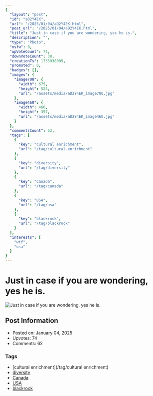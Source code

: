 ```yaml
---
{
  "layout": "post",
  "id": "aD2Y4EK",
  "url": "/2025/01/04/aD2Y4EK.html",
  "post_url": "/2025/01/04/aD2Y4EK.html",
  "title": "Just in case if you are wondering, yes he is.",
  "description": "",
  "type": "Photo",
  "nsfw": 0,
  "upVoteCount": 74,
  "downVoteCount": 38,
  "creationTs": 1735938005,
  "promoted": 0,
  "badges": [],
  "images": {
    "image700": {
      "width": 675,
      "height": 524,
      "url": "/assets/media/aD2Y4EK_image700.jpg"
    },
    "image460": {
      "width": 460,
      "height": 357,
      "url": "/assets/media/aD2Y4EK_image460.jpg"
    }
  },
  "commentsCount": 62,
  "tags": [
    {
      "key": "cultural enrichment",
      "url": "/tag/cultural-enrichment"
    },
    {
      "key": "diversity",
      "url": "/tag/diversity"
    },
    {
      "key": "Canada",
      "url": "/tag/canada"
    },
    {
      "key": "USA",
      "url": "/tag/usa"
    },
    {
      "key": "blackrock",
      "url": "/tag/blackrock"
    }
  ],
  "interests": [
    "wtf",
    "usa"
  ]
}
---
```


# Just in case if you are wondering, yes he is.

![Just in case if you are wondering, yes he is.](/assets/media/aD2Y4EK_image700.jpg)

## Post Information

- Posted on: January 04, 2025
- Upvotes: 74
- Comments: 62

### Tags

- [cultural enrichment](/tag/cultural enrichment)
- [diversity](/tag/diversity)
- [Canada](/tag/Canada)
- [USA](/tag/USA)
- [blackrock](/tag/blackrock)
